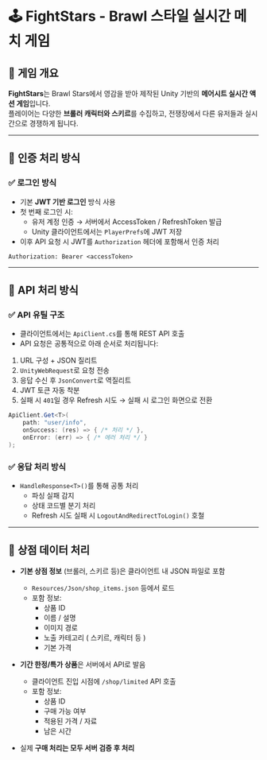 # 🕹️ FightStars - Brawl 스타일 실시간 메치 게임

## 📌 게임 개요

**FightStars**는 Brawl Stars에서 영감을 받아 제작된 Unity 기반의 **메어시트 실시간 액션 게임**입니다.  
플레이어는 다양한 **브롤러 캐릭터와 스키르**를 수집하고, 전쟁장에서 다른 유저들과 실시간으로 경쟁하게 됩니다.

---

## 🔐 인증 처리 방식

### ✅ 로그인 방식

- 기본 **JWT 기반 로그인** 방식 사용
- 첫 번째 로그인 시:
  - 유저 계정 인증 → 서버에서 AccessToken / RefreshToken 발급
  - Unity 클라이언트에서는 `PlayerPrefs`에 JWT 저장
- 이후 API 요청 시 JWT를 `Authorization` 헤더에 포함해서 인증 처리

```http
Authorization: Bearer <accessToken>
```

---

## 🔗 API 처리 방식

### ✅ API 유틸 구조

- 클라이언트에서는 `ApiClient.cs`를 통해 REST API 호출
- API 요청은 공통적으로 아래 순서로 처리됩니다:

1. URL 구성 + JSON 질리트
2. `UnityWebRequest`로 요청 전송
3. 응답 수신 후 `JsonConvert`로 역질리트
4. JWT 토큰 자동 착분
5. 실패 시 `401`일 경우 Refresh 시도 → 실패 시 로그인 화면으로 전환

```csharp
ApiClient.Get<T>(
    path: "user/info",
    onSuccess: (res) => { /* 처리 */ },
    onError: (err) => { /* 에러 처리 */ }
);
```

### ✅ 응답 처리 방식

- `HandleResponse<T>()`를 통해 공통 처리
  - 파싱 실패 감지
  - 상태 코드별 분기 처리
  - Refresh 시도 실패 시 `LogoutAndRedirectToLogin()` 호철

---

## 🛙️ 상점 데이터 처리

- **기본 상점 정보** (브롤러, 스키르 등)은 클라이언트 내 JSON 파일로 포함
  - `Resources/Json/shop_items.json` 등에서 로드
  - 포함 정보:
    - 상품 ID
    - 이름 / 설명
    - 이미지 경로
    - 노출 카테고리 ( 스키르, 캐릭터 등 )
    - 기본 가격

- **기간 한정/특가 상품**은 서버에서 API로 발음
  - 클라이언트 진입 시점에 `/shop/limited` API 호출
  - 포함 정보:
    - 상품 ID
    - 구매 가능 여부
    - 적용된 가격 / 자료
    - 남은 시간

- 실제 **구매 처리는 모두 서버 검증 후 처리**

